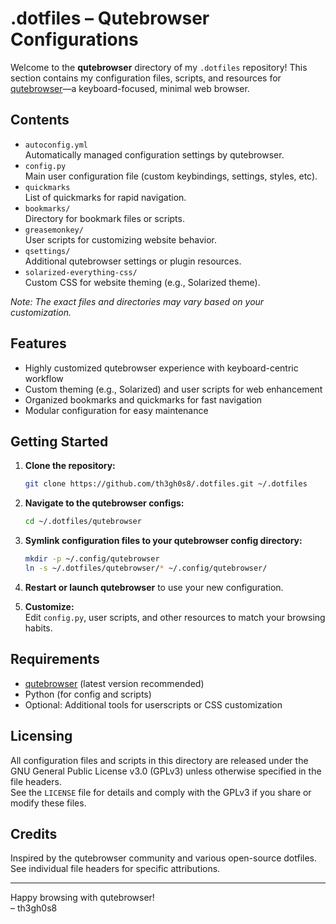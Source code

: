 # .dotfiles – Qutebrowser Configurations

Welcome to the **qutebrowser** directory of my `.dotfiles` repository! This section contains my configuration files, scripts, and resources for [qutebrowser](https://qutebrowser.org/)—a keyboard-focused, minimal web browser.

## Contents

- `autoconfig.yml`  
  Automatically managed configuration settings by qutebrowser.
- `config.py`  
  Main user configuration file (custom keybindings, settings, styles, etc).
- `quickmarks`  
  List of quickmarks for rapid navigation.
- `bookmarks/`  
  Directory for bookmark files or scripts.
- `greasemonkey/`  
  User scripts for customizing website behavior.
- `qsettings/`  
  Additional qutebrowser settings or plugin resources.
- `solarized-everything-css/`  
  Custom CSS for website theming (e.g., Solarized theme).

_Note: The exact files and directories may vary based on your customization._

## Features

- Highly customized qutebrowser experience with keyboard-centric workflow
- Custom theming (e.g., Solarized) and user scripts for web enhancement
- Organized bookmarks and quickmarks for fast navigation
- Modular configuration for easy maintenance

## Getting Started

1. **Clone the repository:**
   ```sh
   git clone https://github.com/th3gh0s8/.dotfiles.git ~/.dotfiles
   ```

2. **Navigate to the qutebrowser configs:**
   ```sh
   cd ~/.dotfiles/qutebrowser
   ```

3. **Symlink configuration files to your qutebrowser config directory:**
   ```sh
   mkdir -p ~/.config/qutebrowser
   ln -s ~/.dotfiles/qutebrowser/* ~/.config/qutebrowser/
   ```

4. **Restart or launch qutebrowser** to use your new configuration.

5. **Customize:**  
   Edit `config.py`, user scripts, and other resources to match your browsing habits.

## Requirements

- [qutebrowser](https://qutebrowser.org/) (latest version recommended)
- Python (for config and scripts)
- Optional: Additional tools for userscripts or CSS customization

## Licensing

All configuration files and scripts in this directory are released under the GNU General Public License v3.0 (GPLv3) unless otherwise specified in the file headers.  
See the `LICENSE` file for details and comply with the GPLv3 if you share or modify these files.

## Credits

Inspired by the qutebrowser community and various open-source dotfiles.  
See individual file headers for specific attributions.

---

Happy browsing with qutebrowser!  
– th3gh0s8
